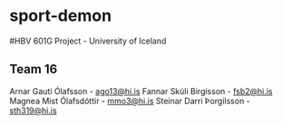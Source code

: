 # sport-demon
#HBV 601G Project - University of Iceland

## Team 16
Arnar Gauti Ólafsson     - ago13@hi.is
Fannar Skúli Birgisson   - fsb2@hi.is
Magnea Mist Ólafsdóttir  - mmo3@hi.is
Steinar Darri Þorgilsson - sth319@hi.is
